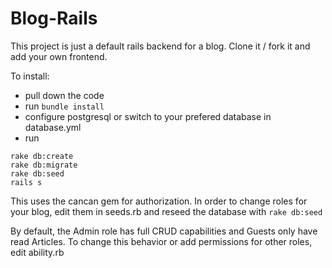Blog-Rails
===

This project is just a default rails backend for a blog. Clone it / fork it and add your own frontend.

To install:

* pull down the code
* run `bundle install`
* configure postgresql or switch to your prefered database in database.yml
* run
```
rake db:create
rake db:migrate
rake db:seed
rails s
```

This uses the cancan gem for authorization. In order to change roles for your blog, edit them in seeds.rb and reseed the database with `rake db:seed`

By default, the Admin role has full CRUD capabilities and Guests only have read Articles. To change this behavior or add permissions for other roles, edit ability.rb
